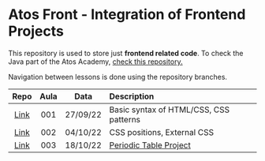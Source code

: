 # Atos Front - Integration of Frontend Projects

This repository is used to store just <b>frontend related code</b>. To check the Java part of the Atos Academy, <a href="https://github.com/gxlpes/atos-java">check this repository.<a/>


Navigation between lessons is done using the repository branches.

| Repo | Aula | Data    | Description 
|:---:|:--------:|:---------:|:-------------|
| <a href="https://github.com/gxlpes/atos-front/tree/001_aula_270922">Link</a> | 001 | 27/09/22 | Basic syntax of HTML/CSS, CSS patterns
| <a href="https://github.com/gxlpes/atos-front/tree/002_aula_041022">Link</a> | 002 | 04/10/22 | CSS positions, External CSS
| <a href="https://github.com/gxlpes/atos-front/tree/003_aula_181022">Link</a> | 003 | 18/10/22 | <a href="https://github.com/gxlpes/atos-front/tree/003_aula_181022">Periodic Table Project</a> 
